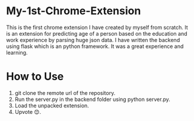 # My-1st-Chrome-Extension
This is the first chrome extension I have created by myself from scratch. It is an extension for predicting age of a person based on the education and work experience by parsing huge json data. I have written the backend using flask which is an python framework. It was a great experience and learning.
# How to Use
1) git clone the remote url of the repository.
2) Run the server.py in the backend folder using python server.py. 
3) Load the unpacked extension.
4) Upvote 😊.
